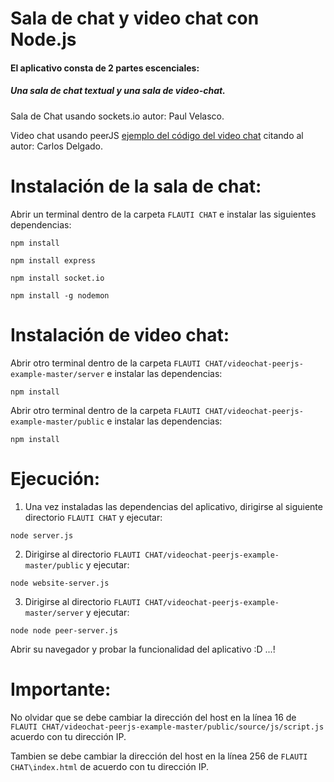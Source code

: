 # Sala de chat y video chat con Node.js
#### El aplicativo consta de 2 partes escenciales:
##### Una sala de chat textual y una sala de video-chat.

Sala de Chat usando sockets.io autor: Paul Velasco.

Video chat usando peerJS [ejemplo del código del video chat](http://ourcodeworld.com/articles/read/496/how-to-create-a-videochat-with-webrtc-using-peerjs-and-node-js) citando al autor: Carlos Delgado.

# Instalación de la sala de chat:

Abrir un terminal dentro de la carpeta `FLAUTI CHAT` e instalar las siguientes dependencias:

```batch
npm install
```
```batch
npm install express
```
```batch
npm install socket.io
```

```batch
npm install -g nodemon
```
# Instalación de video chat:

Abrir otro terminal dentro de la carpeta `FLAUTI CHAT/videochat-peerjs-example-master/server` e instalar las dependencias:

```batch
npm install
```

Abrir otro terminal dentro de la carpeta `FLAUTI CHAT/videochat-peerjs-example-master/public` e instalar las dependencias:

```batch
npm install
```
# Ejecución:

1. Una vez instaladas las dependencias del aplicativo, dirigirse al siguiente directorio `FLAUTI CHAT` y ejecutar:
```batch
node server.js
```
2. Dirigirse al directorio `FLAUTI CHAT/videochat-peerjs-example-master/public` y ejecutar:

```batch
node website-server.js
```
3. Dirigirse al directorio `FLAUTI CHAT/videochat-peerjs-example-master/server` y ejecutar:

```batch
node node peer-server.js
```
Abrir su navegador y probar la funcionalidad del aplicativo :D ...!

# Importante:

No olvidar que se debe cambiar la dirección del host en la línea 16 de `FLAUTI CHAT/videochat-peerjs-example-master/public/source/js/script.js` acuerdo con tu dirección IP.

Tambien se debe cambiar la dirección del host en la línea 256 de `FLAUTI CHAT\index.html` de acuerdo con tu dirección IP.
